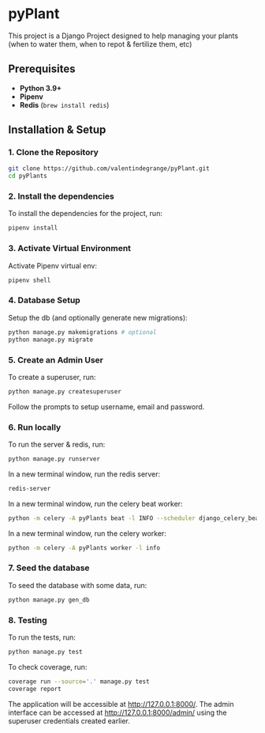 # pyPlant
This project is a Django Project designed to help managing your plants (when to water them, when to repot & fertilize them, etc)
## Prerequisites
- **Python 3.9+**
- **Pipenv**
- **Redis** (`brew install redis`)
## Installation & Setup
### 1. Clone the Repository
```bash
git clone https://github.com/valentindegrange/pyPlant.git
cd pyPlants
```
### 2. Install the dependencies
To install the dependencies for the project, run:
```bash
pipenv install
```
### 3. Activate Virtual Environment
Activate Pipenv virtual env:
```bash
pipenv shell
```
### 4. Database Setup
Setup the db (and optionally generate new migrations):
```bash
python manage.py makemigrations # optional
python manage.py migrate
```
### 5. Create an Admin User
To create a superuser, run:
```bash
python manage.py createsuperuser
```
Follow the prompts to setup username, email and password.
### 6. Run locally
To run the server & redis, run:
```bash
python manage.py runserver
```
In a new terminal window, run the redis server:
```bash
redis-server
```
In a new terminal window, run the celery beat worker:
```bash
python -m celery -A pyPlants beat -l INFO --scheduler django_celery_beat.schedulers:DatabaseScheduler
```
In a new terminal window, run the celery worker:
```bash
python -m celery -A pyPlants worker -l info
```
### 7. Seed the database
To seed the database with some data, run:
```bash
python manage.py gen_db
```
### 8. Testing
To run the tests, run:
```bash
python manage.py test
```
To check coverage, run:
```bash
coverage run --source='.' manage.py test
coverage report
```

The application will be accessible at http://127.0.0.1:8000/. The admin interface can be accessed at http://127.0.0.1:8000/admin/ using the superuser credentials created earlier.

